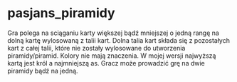 # pasjans_piramidy
Gra polega na sciąganiu karty większej bądź mniejszej o jedną rangę na dolną kartę wylosowaną z talii kart. Dolna talia kart składa się z pozostałych kart z całej talii, które nie zostały wylosowane do utworzenia piramidy/piramid. Kolory nie mają znaczenia. W mojej wersji najwyższą kartą jest król a najmniejszą as. Gracz może prowadzić grę na dwie piramidy bądź na jedną.
